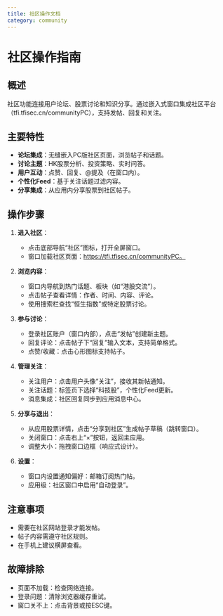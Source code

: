 ```yaml
---
title: 社区操作文档
category: community
---
```


# 社区操作指南

## 概述
社区功能连接用户论坛、股票讨论和知识分享。通过嵌入式窗口集成社区平台（tfi.tfisec.cn/communityPC），支持发帖、回复和关注。

## 主要特性
- **论坛集成**：无缝嵌入PC版社区页面，浏览帖子和话题。
- **讨论主题**：HK股票分析、投资策略、实时问答。
- **用户互动**：点赞、回复、@提及（在窗口内）。
- **个性化Feed**：基于关注话题过滤内容。
- **分享集成**：从应用内分享股票到社区帖子。

## 操作步骤
1. **进入社区**：
   - 点击底部导航“社区”图标，打开全屏窗口。
   - 窗口加载社区页面：https://tfi.tfisec.cn/communityPC。

2. **浏览内容**：
   - 窗口内导航到热门话题、板块（如“港股交流”）。
   - 点击帖子查看详情：作者、时间、内容、评论。
   - 使用搜索栏查找“恒生指数”或特定股票讨论。

3. **参与讨论**：
   - 登录社区账户（窗口内部），点击“发帖”创建新主题。
   - 回复评论：点击帖子下“回复”输入文本，支持简单格式。
   - 点赞/收藏：点击心形图标支持帖子。

4. **管理关注**：
   - 关注用户：点击用户头像“关注”，接收其新帖通知。
   - 关注话题：标签页下选择“科技股”，个性化Feed更新。
   - 消息集成：社区回复同步到应用消息中心。

5. **分享与退出**：
   - 从应用股票详情，点击“分享到社区”生成帖子草稿（跳转窗口）。
   - 关闭窗口：点击右上“×”按钮，返回主应用。
   - 调整大小：拖拽窗口边框（响应式设计）。

6. **设置**：
   - 窗口内设置通知偏好：邮箱订阅热门帖。
   - 应用级：社区窗口中启用“自动登录”。

## 注意事项
- 需要在社区网站登录才能发帖。
- 帖子内容需遵守社区规则。
- 在手机上建议横屏查看。

## 故障排除
- 页面不加载：检查网络连接。
- 登录问题：清除浏览器缓存重试。
- 窗口关不上：点击背景或按ESC键。